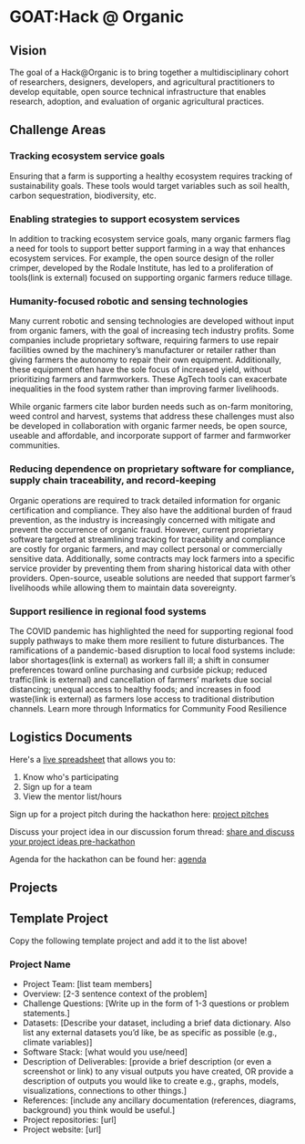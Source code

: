 # GOAT:Hack @ Organic

## Vision
The goal of a Hack@Organic is to bring together a multidisciplinary cohort of researchers, designers, developers, and agricultural practitioners to develop equitable, open source technical infrastructure that enables research, adoption, and evaluation of organic agricultural practices.

## Challenge Areas

### Tracking ecosystem service goals

Ensuring that a farm is supporting a healthy ecosystem requires tracking of sustainability goals. These tools would target variables such as soil health, carbon sequestration, biodiversity, etc.

### Enabling strategies to support ecosystem services

In addition to tracking ecosystem service goals, many organic farmers flag a need for tools to support better support farming in a way that enhances ecosystem services. For example, the open source design of the roller crimper, developed by the Rodale Institute, has led to a proliferation of tools(link is external) focused on supporting organic farmers reduce tillage.

### Humanity-focused robotic and sensing technologies

Many current robotic and sensing technologies are developed without input from organic famers, with the goal of increasing tech industry profits. Some companies include proprietary software, requiring farmers to use repair facilities owned by the machinery’s manufacturer or retailer rather than giving farmers the autonomy to repair their own equipment. Additionally, these equipment often have the sole focus of increased yield, without prioritizing farmers and farmworkers. These AgTech tools can exacerbate inequalities in the food system rather than improving farmer livelihoods.

While organic farmers cite labor burden needs such as on-farm monitoring, weed control and harvest, systems that address these challenges must also be developed in collaboration with organic farmer needs, be open source, useable and affordable, and incorporate support of farmer and farmworker communities.

### Reducing dependence on proprietary software for compliance, supply chain traceability, and record-keeping

Organic operations are required to track detailed information for organic certification and compliance. They also have the additional burden of fraud prevention, as the industry is increasingly concerned with mitigate and prevent the occurrence of organic fraud. However, current proprietary software targeted at streamlining tracking for traceability and compliance are costly for organic farmers, and may collect personal or commercially sensitive data. Additionally, some contracts may lock farmers into a specific service provider by preventing them from sharing historical data with other providers. Open-source, useable solutions are needed that support farmer’s livelihoods while allowing them to maintain data sovereignty.

### Support resilience in regional food systems

The COVID pandemic has highlighted the need for supporting regional food supply pathways to make them more resilient to future disturbances.  The ramifications of a pandemic-based disruption to local food systems include: labor shortages(link is external) as workers fall ill; a shift in consumer preferences toward online purchasing and curbside pickup; reduced traffic(link is external) and cancellation of farmers’ markets due social distancing; unequal access to healthy foods; and increases in food waste(link is external) as farmers lose access to traditional distribution channels. Learn more through Informatics for Community Food Resilience

## Logistics Documents

Here's a [live spreadsheet](https://docs.google.com/spreadsheets/d/1Wm81T31YwIWF5oM4YS60Ae_UE4gtN7SBfU0njq6WXdg/edit?usp=sharing) that allows you to:
1. Know who's participating
2. Sign up for a team
3. View the mentor list/hours

Sign up for a project pitch during the hackathon here: [project pitches](https://docs.google.com/document/d/1j90G9zopiFzQcT2XJ6F1tdAShp63ImaNsepzhUHHuFA/edit)

Discuss your project idea in our discussion forum thread:
[share and discuss your project ideas pre-hackathon](http://forum.goatech.org/t/hack-organic-join-us-and-share-your-project-ideas/1028)

Agenda for the hackathon can be found her: [agenda](https://docs.google.com/document/d/1gNj4GqKN5YuxVVgDAUrLyZ5zjEtKuERU/edit?usp=sharing&ouid=108499485544010937692&rtpof=true&sd=true)

## Projects

## Template Project
Copy the following template project and add it to the list above!

### Project Name
* Project Team: [list team members]
* Overview: [2-3 sentence context of the problem]
* Challenge Questions: [Write up in the form of 1-3 questions or problem statements.]
* Datasets: [Describe your dataset, including a brief data dictionary. Also list any external datasets you’d like, be as specific as possible (e.g., climate variables)]
* Software Stack: [what would you use/need]
* Description of Deliverables: [provide a brief description (or even a screenshot or link) to any visual outputs you have created, OR provide a description of outputs you would like to create e.g., graphs, models, visualizations, connections to other things.]
* References: [include any ancillary documentation (references, diagrams, background) you think would be useful.] 
* Project repositories: [url]
* Project website: [url]
